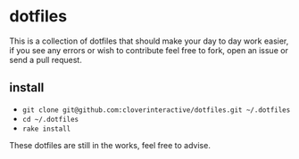 # dotfiles

This is a collection of dotfiles that should make your day to day work easier, if you see any errors or wish to contribute feel free to fork, open an issue
or send a pull request.

## install

* `git clone git@github.com:cloverinteractive/dotfiles.git ~/.dotfiles`
* `cd ~/.dotfiles`
* `rake install`

These dotfiles are still in the works, feel free to advise.
